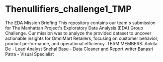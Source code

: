 # Thenullifiers_challenge1_TMP
The EDA Mission Briefing This repository contains our team's submission for The Manhattan Project's Exploratory Data Analysis (EDA) Group Challenge. Our mission was to analyze the provided dataset to uncover actionable insights for OmniMart Retailers, focusing on customer behavior, product performance, and operational efficiency.
TEAM MEMBERS:
Ankita De - Lead Analyst 
Snehal Basu - Data Cleaner and Report writer
Banasri Patra - Visual Specialist 
